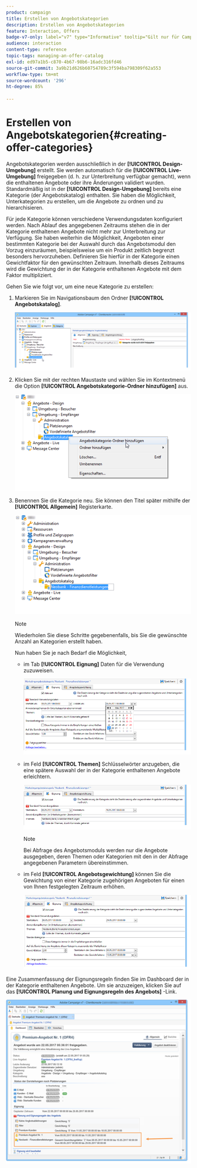 ```yaml
---
product: campaign
title: Erstellen von Angebotskategorien
description: Erstellen von Angebotskategorien
feature: Interaction, Offers
badge-v7-only: label="v7" type="Informative" tooltip="Gilt nur für Campaign Classic v7"
audience: interaction
content-type: reference
topic-tags: managing-an-offer-catalog
exl-id: ed97a1b5-c870-4b67-98b6-16adc316fd46
source-git-commit: 3a9b21d626b60754789c3f594ba798309f62a553
workflow-type: tm+mt
source-wordcount: '296'
ht-degree: 85%

---
```


# Erstellen von Angebotskategorien{#creating-offer-categories}



Angebotskategorien werden ausschließlich in der **[!UICONTROL Design-Umgebung]** erstellt. Sie werden automatisch für die **[!UICONTROL Live-Umgebung]** freigegeben (d. h. zur Unterbreitung verfügbar gemacht), wenn die enthaltenen Angebote oder ihre Änderungen validiert wurden. Standardmäßig ist in der **[!UICONTROL Design-Umgebung]** bereits eine Kategorie (der Angebotskatalog) enthalten. Sie haben die Möglichkeit, Unterkategorien zu erstellen, um die Angebote zu ordnen und zu hierarchisieren.

Für jede Kategorie können verschiedene Verwendungsdaten konfiguriert werden. Nach Ablauf des angegebenen Zeitraums stehen die in der Kategorie enthaltenen Angebote nicht mehr zur Unterbreitung zur Verfügung. Sie haben weiterhin die Möglichkeit, Angeboten einer bestimmten Kategorie bei der Auswahl durch das Angebotsmodul den Vorzug einzuräumen, beispielsweise um ein Produkt zeitlich begrenzt besonders hervorzuheben. Definieren Sie hierfür in der Kategorie einen Gewichtfaktor für den gewünschten Zeitraum. Innerhalb dieses Zeitraums wird die Gewichtung der in der Kategorie enthaltenen Angebote mit dem Faktor multipliziert.

Gehen Sie wie folgt vor, um eine neue Kategorie zu erstellen:

1. Markieren Sie im Navigationsbaum den Ordner **[!UICONTROL Angebotskatalog]**.

   ![](assets/offer_cat_create_001.png)

1. Klicken Sie mit der rechten Maustaste und wählen Sie im Kontextmenü die Option **[!UICONTROL Angebotskategorie-Ordner hinzufügen]** aus.

   ![](assets/offer_cat_create_002.png)

1. Benennen Sie die Kategorie neu. Sie können den Titel später mithilfe der **[!UICONTROL Allgemein]** Registerkarte.

   ![](assets/offer_cat_create_003.png)

   >[!NOTE]
   >
   >Wiederholen Sie diese Schritte gegebenenfalls, bis Sie die gewünschte Anzahl an Kategorien erstellt haben.

   Nun haben Sie je nach Bedarf die Möglichkeit,

   * im Tab **[!UICONTROL Eignung]** Daten für die Verwendung zuzuweisen.

     ![](assets/offer_cat_create_004.png)

   * im Feld **[!UICONTROL Themen]** Schlüsselwörter anzugeben, die eine spätere Auswahl der in der Kategorie enthaltenen Angebote erleichtern.

     ![](assets/offer_cat_create_005.png)

     >[!NOTE]
     >
     >Bei Abfrage des Angebotsmoduls werden nur die Angebote ausgegeben, deren Themen oder Kategorien mit den in der Abfrage angegebenen Parametern übereinstimmen.

   * im Feld **[!UICONTROL Angebotsgewichtung]** können Sie die Gewichtung von einer Kategorie zugehörigen Angeboten für einen von Ihnen festgelegten Zeitraum erhöhen.

     ![](assets/offer_cat_create_006.png)

Eine Zusammenfassung der Eignungsregeln finden Sie im Dashboard der in der Kategorie enthaltenen Angebote. Um sie anzuzeigen, klicken Sie auf das **[!UICONTROL Planung und Eignungsregeln des Angebots]** -Link.

![](assets/offer_create_006.png)
